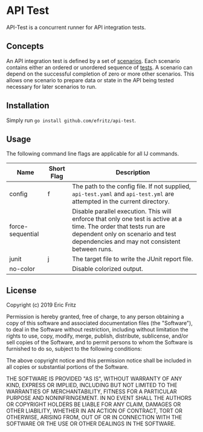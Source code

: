 # API Test

API-Test is a concurrent runner for API integration tests.

## Concepts

An API integration test is defined by a set of [scenarios](https://github.com/efritz/api-test/blob/master/docs/scenarios.md). Each scenario contains either an ordered or unordered sequence of [tests](https://github.com/efritz/api-test/blob/master/docs/tests.md). A scenario can depend on the successful completion of zero or more other scenarios. This allows one scenario to prepare data or state in the API being tested necessary for later scenarios to run.

## Installation

Simply run `go install github.com/efritz/api-test`.

## Usage

The following command line flags are applicable for all IJ commands.

| Name             | Short Flag | Description |
| -----------------| ---------- | ----------- |
| config           | f          | The path to the config file. If not supplied, `api-test.yaml` and `api-test.yml` are attempted in the current directory. |
| force-sequential |            | Disable parallel execution. This will enforce that only one test is active at a time. The order that tests run are dependent only on scenario and test dependencies and may not consistent between runs. |
| junit            | j          | The target file to write the JUnit report file. |
| no-color         |            | Disable colorized output. |

## License

Copyright (c) 2019 Eric Fritz

Permission is hereby granted, free of charge, to any person obtaining a copy
of this software and associated documentation files (the "Software"), to deal
in the Software without restriction, including without limitation the rights
to use, copy, modify, merge, publish, distribute, sublicense, and/or sell
copies of the Software, and to permit persons to whom the Software is
furnished to do so, subject to the following conditions:

The above copyright notice and this permission notice shall be included in
all copies or substantial portions of the Software.

THE SOFTWARE IS PROVIDED "AS IS", WITHOUT WARRANTY OF ANY KIND, EXPRESS OR
IMPLIED, INCLUDING BUT NOT LIMITED TO THE WARRANTIES OF MERCHANTABILITY,
FITNESS FOR A PARTICULAR PURPOSE AND NONINFRINGEMENT. IN NO EVENT SHALL THE
AUTHORS OR COPYRIGHT HOLDERS BE LIABLE FOR ANY CLAIM, DAMAGES OR OTHER
LIABILITY, WHETHER IN AN ACTION OF CONTRACT, TORT OR OTHERWISE, ARISING FROM,
OUT OF OR IN CONNECTION WITH THE SOFTWARE OR THE USE OR OTHER DEALINGS IN
THE SOFTWARE.
